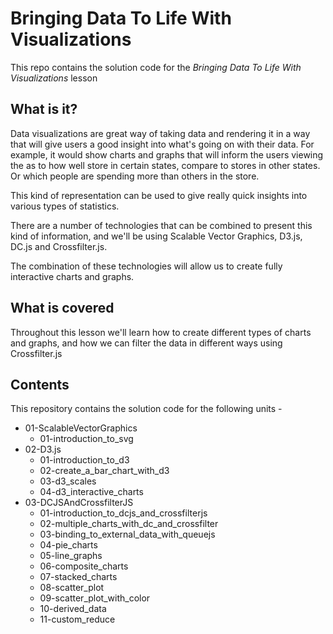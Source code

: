 # Bringing Data To Life With Visualizations

This repo contains the solution code for the *Bringing Data To Life With Visualizations* lesson

## What is it?
Data visualizations are great way of taking data and rendering it in a way that will give users a good insight into what's going on with their data. For example, it would show charts and graphs that will inform the users viewing the as to how well store in certain states, compare to stores in other states. Or which people are spending more than others in the store.

This kind of representation can be used to give really quick insights into various types of statistics.

There are a number of technologies that can be combined to present this kind of information, and we'll be using Scalable Vector Graphics, D3.js, DC.js and Crossfilter.js.

The combination of these technologies will allow us to create fully interactive charts and graphs.

## What is covered
Throughout this lesson we'll learn how to create different types of charts and graphs, and how we can filter the data in different ways using Crossfilter.js

## Contents
This repository contains the solution code for the following units -
  - 01-ScalableVectorGraphics
    - 01-introduction_to_svg
  - 02-D3.js
    - 01-introduction_to_d3
    - 02-create_a_bar_chart_with_d3
    - 03-d3_scales
    - 04-d3_interactive_charts
  - 03-DCJSAndCrossfilterJS
    - 01-introduction_to_dcjs_and_crossfilterjs
    - 02-multiple_charts_with_dc_and_crossfilter
    - 03-binding_to_external_data_with_queuejs
    - 04-pie_charts
    - 05-line_graphs
    - 06-composite_charts
    - 07-stacked_charts
    - 08-scatter_plot
    - 09-scatter_plot_with_color
    - 10-derived_data
    - 11-custom_reduce
